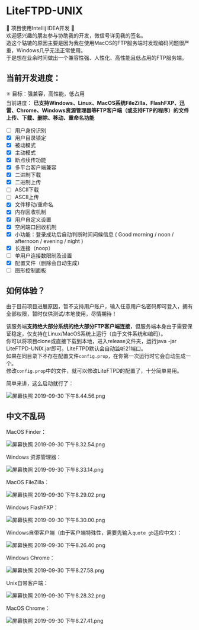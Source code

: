 # LiteFTPD-UNIX
🚧 项目使用Intellij IDEA开发 🚧  
欢迎感兴趣的朋友参与协助我的开发，微信号详见我的签名。  
造这个轱辘的原因主要是因为我在使用MacOS的FTP服务端时发现编码问题很严重，Windows几乎无法正常使用。  
于是想在业余时间做出一个兼容性强、人性化、高性能且低占用的FTP服务端。  

## 当前开发进度：
✳️ 目标：强兼容，高性能，低占用  
当前进度： **已支持Windows、Linux、MacOS系统FileZilla、FlashFXP、迅雷、Chrome、Windows资源管理器等FTP客户端（或支持FTP的程序）的文件上传、下载、删除、移动、重命名功能**

- [ ] 用户身份识别  
- [x] 用户目录锁定  
- [x] 被动模式  
- [x] 主动模式  
- [x] 断点续传功能  
- [x] 多平台客户端兼容  
- [x] 二进制下载  
- [x] 二进制上传  
- [ ] ASCII下载  
- [ ] ASCII上传  
- [x] 文件移动/重命名
- [x] 内存回收机制  
- [x] 用户自定义设置  
- [x] 空闲端口回收机制  
- [x] 小功能：登录成功后自动判断时间问候信息 ( Good morning / noon / afternoon / evening / night )
- [x] 长连接（noop）
- [ ] 单用户连接数限制及设置
- [x] 配置文件（删除会自动生成）
- [ ] 图形控制面板

## 如何体验？

由于目前项目进展原因，暂不支持用户账户，输入任意用户名密码即可登入，拥有全部权限，暂时仅供测试/本地使用，尽情期待！

该服务端**支持绝大部分系统的绝大部分FTP客户端连接**，但服务端本身由于需要保证稳定，仅支持在Linux/MacOS系统上运行（由于文件系统和编码）。  
你可以将项目clone或直接下载到本地，进入release文件夹，运行java -jar LiteFTPD-UNIX.jar即可。LiteFTPD默认会自动监听21端口。  
如果在同目录下不存在配置文件`config.prop`，在你第一次运行时它会自动生成一个。  
修改`config.prop`中的文件，就可以修改LiteFTPD的配置了，十分简单易用。

简单来讲，这么启动就行了：

![屏幕快照 2019-09-30 下午8.44.56.png](https://pic.stackoverflow.wiki/uploadImages/6a6029f4-c17e-41b4-ae24-39cf839239ae.png) 

## 中文不乱码

MacOS Finder：

![屏幕快照 2019-09-30 下午8.32.54.png](https://pic.stackoverflow.wiki/uploadImages/0b1f4d52-16f0-447f-9e00-ac01d2d0309c.png)

Windows 资源管理器：

![屏幕快照 2019-09-30 下午8.33.14.png](https://pic.stackoverflow.wiki/uploadImages/cb097630-5819-4d97-9c2a-18cbc77e9cb3.png)

MacOS FileZilla：

![屏幕快照 2019-09-30 下午8.29.02.png](https://pic.stackoverflow.wiki/uploadImages/1afb6892-7bbd-43e5-aa41-3adf6ac33db6.png)

Windows FlashFXP：

![屏幕快照 2019-09-30 下午8.30.00.png](https://pic.stackoverflow.wiki/uploadImages/8903355f-a31b-41cf-83df-5a7e534d8855.png)

Windows自带客户端（由于客户端特殊性，需要先输入`quote gb`适应中文）：

![屏幕快照 2019-09-30 下午8.26.40.png](https://pic.stackoverflow.wiki/uploadImages/4a9b1c25-90df-44c1-ba14-c463b98089f5.png)

Windows Chrome：

![屏幕快照 2019-09-30 下午8.27.58.png](https://pic.stackoverflow.wiki/uploadImages/c8962604-35b3-49c8-b840-36c7a54ede08.png)

Unix自带客户端：

![屏幕快照 2019-09-30 下午8.28.32.png](https://pic.stackoverflow.wiki/uploadImages/067ea9f1-3bc1-4841-b45a-9375b0b53128.png)

MacOS Chrome：

![屏幕快照 2019-09-30 下午8.27.41.png](https://pic.stackoverflow.wiki/uploadImages/f7257a4a-b892-4401-82bf-c92b92abe00d.png)
